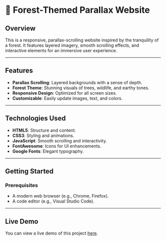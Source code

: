 # 🌲 Forest-Themed Parallax Website  

## Overview  
This is a responsive, parallax-scrolling website inspired by the tranquility of a forest. It features layered imagery, smooth scrolling effects, and interactive elements for an immersive user experience.  

---

## Features  
- **Parallax Scrolling**: Layered backgrounds with a sense of depth.  
- **Forest Theme**: Stunning visuals of trees, wildlife, and earthy tones.  
- **Responsive Design**: Optimized for all screen sizes.  
- **Customizable**: Easily update images, text, and colors.  

---

## Technologies Used  
- **HTML5**: Structure and content.  
- **CSS3**: Styling and animations.  
- **JavaScript**: Smooth scrolling and interactivity.  
- **FontAwesome**: Icons for UI enhancements.  
- **Google Fonts**: Elegant typography.  

---

## Getting Started  

### Prerequisites  
- A modern web browser (e.g., Chrome, Firefox).  
- A code editor (e.g., Visual Studio Code).

---

## Live Demo  
You can view a live demo of this project [here](https://jolly-squirrel-ceb70a.netlify.app/).


